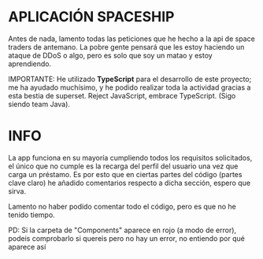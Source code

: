 # APLICACIÓN SPACESHIP

Antes de nada, lamento todas las peticiones que he hecho a la api de space traders de antemano. La pobre gente pensará que les estoy haciendo un ataque de DDoS o algo, pero es solo que soy un matao y estoy aprendiendo.

IMPORTANTE: He utilizado **TypeScript** para el desarrollo de este proyecto; me ha ayudado muchísimo, y he podido realizar toda la actividad gracias a esta bestia de superset. Reject JavaScript, embrace TypeScript. (Sigo siendo team Java).

# INFO

La app funciona en su mayoría cumpliendo todos los requisitos solicitados, el único que no cumple es la recarga del perfil del usuario una vez que carga un préstamo. Es por esto que en ciertas partes del código (partes clave claro) he añadido comentarios respecto a dicha sección, espero que sirva.

Lamento no haber podido comentar todo el código, pero es que no he tenido tiempo.

PD: Si la carpeta de "Components" aparece en rojo (a modo de error), podeis comprobarlo si quereis pero no hay un error, no entiendo por qué aparece así